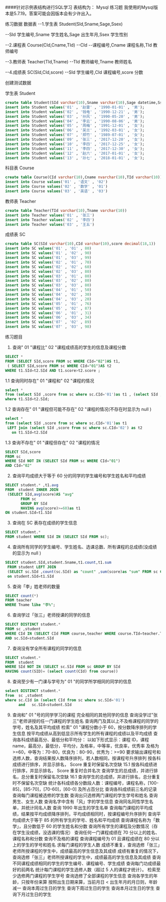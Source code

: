 ####针对示例表结构进行SQL学习
 表结构为：
 Mysql 练习题
 我使用的Mysql版本是5.7.19。答案可能会因版本会有少许出入。
 
 练习数据
 数据表 --1.学生表 Student(SId,Sname,Sage,Ssex)
 
 --SId 学生编号,Sname 学生姓名,Sage 出生年月,Ssex 学生性别
 
 --2.课程表 Course(CId,Cname,TId) --CId --课程编号,Cname 课程名称,TId 教师编号
 
 --3.教师表 Teacher(TId,Tname) --TId 教师编号,Tname 教师姓名
 
 --4.成绩表 SC(SId,CId,score) --SId 学生编号,CId 课程编号,score 分数
 
 创建测试数据
 
 学生表 Student
 ```sql
create table Student(SId varchar(10),Sname varchar(10),Sage datetime,Ssex varchar(10));
 insert into Student values('01' , '赵雷' , '1990-01-01' , '男');
 insert into Student values('02' , '钱电' , '1990-12-21' , '男');
 insert into Student values('03' , '孙风' , '1990-05-20' , '男');
 insert into Student values('04' , '李云' , '1990-08-06' , '男');
 insert into Student values('05' , '周梅' , '1991-12-01' , '女');
 insert into Student values('06' , '吴兰' , '1992-03-01' , '女');
 insert into Student values('07' , '郑竹' , '1989-07-01' , '女');
 insert into Student values('09' , '张三' , '2017-12-20' , '女');
 insert into Student values('10' , '李四' , '2017-12-25' , '女');
 insert into Student values('11' , '李四' , '2017-12-30' , '女');
 insert into Student values('12' , '赵六' , '2017-01-01' , '女');
 insert into Student values('13' , '孙七' , '2018-01-01' , '女');
```
 
 科目表 Course
 ```sql
create table Course(CId varchar(10),Cname nvarchar(10),TId varchar(10))
 insert into Course values('01' , '语文' , '02')
 insert into Course values('02' , '数学' , '01')
 insert into Course values('03' , '英语' , '03')
```
 
 
 教师表 Teacher
 ```sql
create table Teacher(TId varchar(10),Tname varchar(10))
 insert into Teacher values('01' , '张三')
 insert into Teacher values('02' , '李四')
 insert into Teacher values('03' , '王五')
```
 
 成绩表 SC
 ```sql
create table SC(SId varchar(10),CId varchar(10),score decimal(18,1))
 insert into SC values('01' , '01' , 80)
 insert into SC values('01' , '02' , 90)
 insert into SC values('01' , '03' , 99)
 insert into SC values('02' , '01' , 70)
 insert into SC values('02' , '02' , 60)
 insert into SC values('02' , '03' , 80)
 insert into SC values('03' , '01' , 80)
 insert into SC values('03' , '02' , 80)
 insert into SC values('03' , '03' , 80)
 insert into SC values('04' , '01' , 50)
 insert into SC values('04' , '02' , 30)
 insert into SC values('04' , '03' , 20)
 insert into SC values('05' , '01' , 76)
 insert into SC values('05' , '02' , 87)
 insert into SC values('06' , '01' , 31)
 insert into SC values('06' , '03' , 34)
 insert into SC values('07' , '02' , 89)
 insert into SC values('07' , '03' , 98)
```
 
 练习题目
 1. 查询" 01 "课程比" 02 "课程成绩高的学生的信息及课程分数 
 ```sql
SELECT *
FROM (SELECT SId,score FROM sc WHERE CId="02")AS t1,
  ( SELECT SId,score FROM sc WHERE CId="01")AS t2
WHERE t1.SId=t2.SId AND t1.score>t2.score ;
```
 1.1 查询同时存在" 01 "课程和" 02 "课程的情况 
 ```sql
select *
from (select SId ,score from sc where sc.CId='01')as t1 , (select SId ,score from sc where sc.CId='02') as t2
where t1.SId=t2.SId;
```
 1.2 查询存在" 01 "课程但可能不存在" 02 "课程的情况(不存在时显示为 null ) 
 ```sql
select *
from (select SId ,score from sc where sc.CId='01')as t1
  LEFT join (select SId ,score from sc where sc.CId='02') as t2
    on t1.SId=t2.SId
```
 1.3 查询不存在" 01 "课程但存在" 02 "课程的情况
 ```sql
SELECT SId,score
FROM sc
WHERE SId NOT IN (SELECT SId FROM sc WHERE CId="01")
AND CId="02"

```
 2. 查询平均成绩大于等于 60 分的同学的学生编号和学生姓名和平均成绩
 ```sql
SELECT student.* ,t1.avg
FROM  student INNER JOIN
  (SELECT SId,avg(score)AS "avg"
        FROM sc
        GROUP BY SId
        HAVING avg(score)>=60)as t1
ON student.SId=t1.SId
```
 3. 查询在 SC 表存在成绩的学生信息
 ```sql
SELECT student.*
FROM student WHERE SId IN (SELECT SId FROM sc);
```
 4. 查询所有同学的学生编号、学生姓名、选课总数、所有课程的总成绩(没成绩的显示为 null ) 
 ```sql
SELECT student.SId,student.Sname,t1.count,t1.sum
  FROM student LEFT JOIN 
  (SELECT sc.SId ,count(sc.SId) as "count" ,sum(score)as "sum" FROM sc GROUP BY sc.SId) AS t1
  on student.SId=t1.SId
```

 5. 查询「李」姓老师的数量
 ```sql
SELECT count(*)
FROM teacher
WHERE Tname like "李%";
```
 6. 查询学过「张三」老师授课的同学的信息
 ```sql
SELECT DISTINCT student.*
FROM sc ,student
WHERE CId IN (SELECT CId FROM course,teacher WHERE course.TId=teacher.TId AND teacher.Tname="张三")
AND sc.SId=student.SId
```
7.  查询没有学全所有课程的同学的信息
```sql
SELECT student.*
FROM  student
WHERE SId NOT IN (SELECT sc.SId FROM sc GROUP BY SId
HAVING count(SID)= (select count(CId) from course))
```
8.  查询至少有一门课与学号为" 01 "的同学所学相同的同学的信息
```sql
select DISTINCT student.*
from  sc ,student
where sc.CId in (select CId from sc where sc.SId='01')
      and   sc.SId=student.SId
```
9.  查询和" 01 "号的同学学习的课程 完全相同的其他同学的信息
 查询没学过"张三"老师讲授的任一门课程的学生姓名
 查询两门及其以上不及格课程的同学的学号，姓名及其平均成绩
 检索" 01 "课程分数小于 60，按分数降序排列的学生信息
 按平均成绩从高到低显示所有学生的所有课程的成绩以及平均成绩
 查询各科成绩最高分、最低分和平均分： 以如下形式显示：课程 ID，课程 name，最高分，最低分，平均分，及格率，中等率，优良率，优秀率 及格为>=60，中等为：70-80，优良为：80-90，优秀为：>=90 要求输出课程号和选修人数，查询结果按人数降序排列，若人数相同，按课程号升序排列
 按各科成绩进行排序，并显示排名， Score 重复时保留名次空缺 15.1 按各科成绩进行排序，并显示排名， Score 重复时合并名次
 查询学生的总成绩，并进行排名，总分重复时保留名次空缺 16.1 查询学生的总成绩，并进行排名，总分重复时不保留名次空缺
 统计各科成绩各分数段人数：课程编号，课程名称，[100-85]，[85-70]，[70-60]，[60-0] 及所占百分比
 查询各科成绩前三名的记录
 查询每门课程被选修的学生数
 查询出只选修两门课程的学生学号和姓名
 查询男生、女生人数
 查询名字中含有「风」字的学生信息
 查询同名同性学生名单，并统计同名人数
 查询 1990 年出生的学生名单
 查询每门课程的平均成绩，结果按平均成绩降序排列，平均成绩相同时，按课程编号升序排列
 查询平均成绩大于等于 85 的所有学生的学号、姓名和平均成绩
 查询课程名称为「数学」，且分数低于 60 的学生姓名和分数
 查询所有学生的课程及分数情况（存在学生没成绩，没选课的情况）
 查询任何一门课程成绩在 70 分以上的姓名、课程名称和分数
 查询不及格的课程
 查询课程编号为 01 且课程成绩在 80 分以上的学生的学号和姓名
 求每门课程的学生人数
 成绩不重复，查询选修「张三」老师所授课程的学生中，成绩最高的学生信息及其成绩
 成绩有重复的情况下，查询选修「张三」老师所授课程的学生中，成绩最高的学生信息及其成绩
 查询不同课程成绩相同的学生的学生编号、课程编号、学生成绩
 查询每门功成绩最好的前两名
 统计每门课程的学生选修人数（超过 5 人的课程才统计）。
 检索至少选修两门课程的学生学号
 查询选修了全部课程的学生信息
 查询各学生的年龄，只按年份来算
 按照出生日期来算，当前月日 < 出生年月的月日则，年龄减一
 查询本周过生日的学生
 查询下周过生日的学生
 查询本月过生日的学生
 查询下月过生日的学生